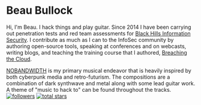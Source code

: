 # Beau Bullock

Hi, I'm Beau. I hack things and
play guitar. Since 2014 I have
been carrying out penetration
tests and red team assessments
for <a href="https://blackhillsinfosec.com">Black Hills Information</a>
<a href="https://blackhillsinfosec.com">Security</a>. I contribute as much
as I can to the InfoSec community
by authoring open-source tools,
speaking at conferences and on
webcasts, writing blogs, and
teaching the training course that
I authored, <a href="https://breakforge.io">Breaching the Cloud</a>.

<a href="https://nobandwidth.io">NOBANDWIDTH</a> is my primary
musical endeavor that is heavily
inspired by both cyberpunk media
and retro-futurism. The compositions
are a combination of dark synthwave
and metal along with some lead
guitar work. A theme of "music to
hack to" can be found throughout
the tracks.
      <a href="https://github.com/dafthack?tab=followers">
         <img alt="followers" title="Follow me on Github" src="https://custom-icon-badges.demolab.com/github/followers/dafthack?color=236ad3&labelColor=1155ba&style=for-the-badge&logo=person-add&label=Follow&logoColor=white"/></a>
      <a href="https://github.com/dafthack?tab=repositories&sort=stargazers">
         <img alt="total stars" title="Total stars on GitHub" src="https://custom-icon-badges.demolab.com/github/stars/dafthack?color=55960c&style=for-the-badge&labelColor=488207&logo=star"/></a>
   </p>
